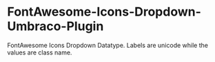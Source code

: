 # FontAwesome-Icons-Dropdown-Umbraco-Plugin
FontAwesome Icons Dropdown Datatype. Labels are unicode while the values are class name.

